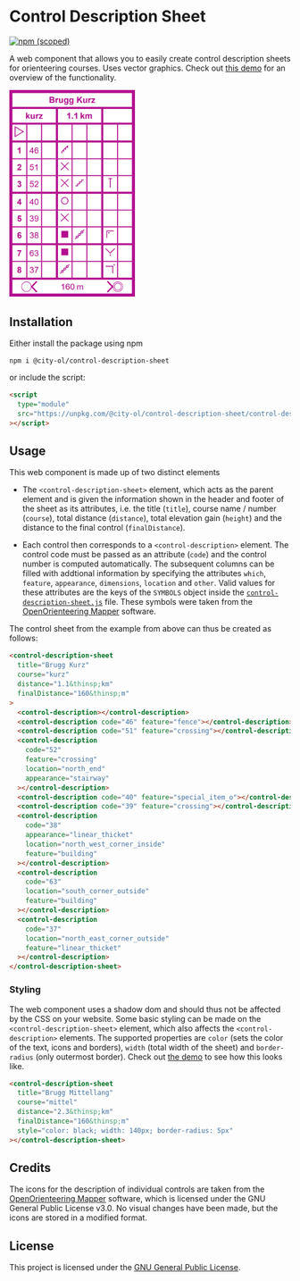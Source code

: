 # Control Description Sheet

[![npm (scoped)](https://img.shields.io/npm/v/@city-ol/control-description-sheet)](https://img.shields.io/npm/v/@city-ol/control-description-sheet)

A web component that allows you to easily create control description sheets for orienteering courses. Uses vector graphics. Check out [this demo](https://city-ol.github.io/control-description-sheet/demo.html) for an overview of the functionality.

<img src="example.png" width="225">

## Installation

Either install the package using npm

    npm i @city-ol/control-description-sheet

or include the script:

```html
<script
  type="module"
  src="https://unpkg.com/@city-ol/control-description-sheet/control-description-sheet.js"
></script>
```

## Usage

This web component is made up of two distinct elements

- The `<control-description-sheet>` element, which acts as the parent element and is given the information shown in the header and footer of the sheet as its attributes, i.e. the title (`title`), course name / number (`course`), total distance (`distance`), total elevation gain (`height`) and the distance to the final control (`finalDistance`).

- Each control then corresponds to a `<control-description>` element. The control code must be passed as an attribute (`code`) and the control number is computed automatically. The subsequent columns can be filled with addtional information by specifying the attributes `which`, `feature`, `appearance`, `dimensions`, `location` and `other`. Valid values for these attributes are the keys of the `SYMBOLS` object inside the [`control-description-sheet.js`](control-description-sheet.js) file. These symbols were taken from the [OpenOrienteering Mapper](https://github.com/OpenOrienteering/mapper) software.

The control sheet from the example from above can thus be created as follows:

```html
<control-description-sheet
  title="Brugg Kurz"
  course="kurz"
  distance="1.1&thinsp;km"
  finalDistance="160&thinsp;m"
>
  <control-description></control-description>
  <control-description code="46" feature="fence"></control-description>
  <control-description code="51" feature="crossing"></control-description>
  <control-description
    code="52"
    feature="crossing"
    location="north_end"
    appearance="stairway"
  ></control-description>
  <control-description code="40" feature="special_item_o"></control-description>
  <control-description code="39" feature="crossing"></control-description>
  <control-description
    code="38"
    appearance="linear_thicket"
    location="north_west_corner_inside"
    feature="building"
  ></control-description>
  <control-description
    code="63"
    location="south_corner_outside"
    feature="building"
  ></control-description>
  <control-description
    code="37"
    location="north_east_corner_outside"
    feature="linear_thicket"
  ></control-description>
</control-description-sheet>
```

### Styling

The web component uses a shadow dom and should thus not be affected by the CSS on your website. Some basic styling can be made on the `<control-description-sheet>` element, which also affects the `<control-description>` elements. The supported properties are `color` (sets the color of the text, icons and borders), `width` (total width of the sheet) and `border-radius` (only outermost border). Check out [the demo](https://city-ol.github.io/control-description-sheet/demo.html) to see how this looks like.

```html
<control-description-sheet
  title="Brugg Mittellang"
  course="mittel"
  distance="2.3&thinsp;km"
  finalDistance="160&thinsp;m"
  style="color: black; width: 140px; border-radius: 5px"
></control-description-sheet>
```

## Credits

The icons for the description of individual controls are taken from the [OpenOrienteering Mapper](https://github.com/OpenOrienteering/mapper) software, which is licensed under the GNU General Public License v3.0. No visual changes have been made, but the icons are stored in a modified format.

## License

This project is licensed under the [GNU General Public License](LICENSE.md).
